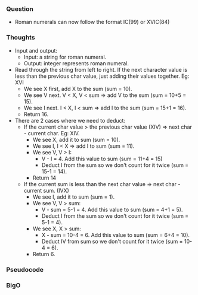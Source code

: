 ### Question
- Roman numerals can now follow the format IC(99) or XVIC(84)

### Thoughts
- Input and output:
    - Input: a string for roman numeral.
    - Output: integer represents roman numeral.
- Read through the string from left to right. If the next character value is less than the previous char value, just adding their values together. Eg: XVI
    - We see X first, add X to the sum (sum = 10).
    - We see V next. V < X, V < sum => add V to the sum (sum = 10+5 = 15).
    - We see I next. I < X, I < sum => add I to the sum (sum = 15+1 = 16).
    - Return 16.
- There are 2 cases where we need to deduct:
    - If the current char value > the previous char value (XIV) => next char - current char. Eg: XIV.
        - We see X, add it to sum (sum = 10).
        - We see I, I < X => add I to sum (sum = 11).
        - We see V, V > I:
            - V - I = 4. Add this value to sum (sum = 11+4 = 15)
            - Deduct I from the sum so we don't count for it twice (sum = 15-1 = 14).
        - Return 14
    - If the current sum is less than the next char value => next char - current sum. (IVX)
        - We see I, add it to sum (sum = 1).
        - We see V, V > sum:
            - V - sum = 5-1 = 4. Add this value to sum (sum = 4+1 = 5).
            - Deduct I from the sum so we don't count for it twice (sum = 5-1 = 4).
        - We see X, X > sum:
            - X - sum = 10-4 = 6. Add this value to sum (sum = 6+4 = 10).
            - Deduct IV from sum so we don't count for it twice (sum = 10-4 = 6).
        - Return 6.

### Pseudocode

### BigO